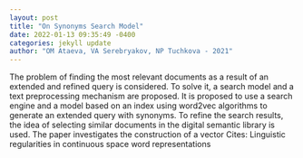 ```yaml
--- 
layout: post 
title: "On Synonyms Search Model" 
date: 2022-01-13 09:35:49 -0400 
categories: jekyll update 
author: "OM Ataeva, VA Serebryakov, NP Tuchkova - 2021" 
--- 
```

The problem of finding the most relevant documents as a result of an extended and refined query is considered. To solve it, a search model and a text preprocessing mechanism are proposed. It is proposed to use a search engine and a model based on an index using word2vec algorithms to generate an extended query with synonyms. To refine the search results, the idea of selecting similar documents in the digital semantic library is used. The paper investigates the construction of a vector Cites: Linguistic regularities in continuous space word representations